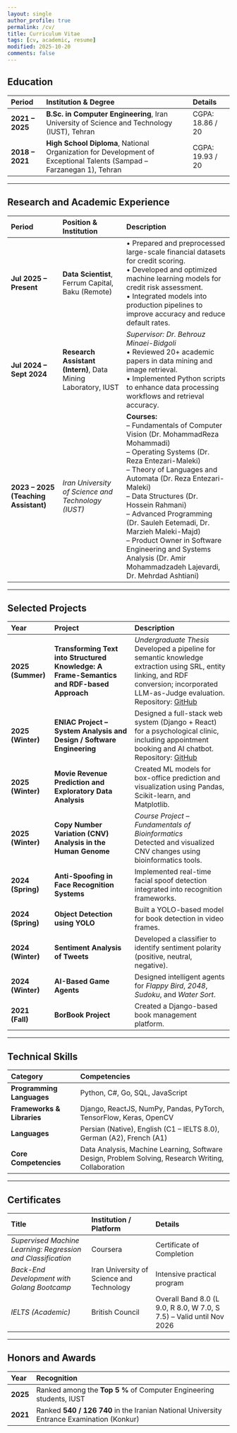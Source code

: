 ```yaml
---
layout: single
author_profile: true
permalink: /cv/
title: Curriculum Vitae
tags: [cv, academic, resume]
modified: 2025-10-20
comments: false
---
```


## **Education**

| Period | Institution & Degree | Details |
|:--------|:----------------------|:---------|
| **2021 – 2025** | **B.Sc. in Computer Engineering**, Iran University of Science and Technology (IUST), Tehran | CGPA: 18.86 / 20 |
| **2018 – 2021** | **High School Diploma**, National Organization for Development of Exceptional Talents (Sampad – Farzanegan 1), Tehran | CGPA: 19.93 / 20 |

---

## **Research and Academic Experience**

| Period | Position & Institution | Description |
|:--------|:-----------------------|:-------------|
| **Jul 2025 – Present** | **Data Scientist**, Ferrum Capital, Baku (Remote) | • Prepared and preprocessed large-scale financial datasets for credit scoring.<br>• Developed and optimized machine learning models for credit risk assessment.<br>• Integrated models into production pipelines to improve accuracy and reduce default rates. |
| **Jul 2024 – Sept 2024** | **Research Assistant (Intern)**, Data Mining Laboratory, IUST | *Supervisor: Dr. Behrouz Minaei-Bidgoli*<br>• Reviewed 20+ academic papers in data mining and image retrieval.<br>• Implemented Python scripts to enhance data processing workflows and retrieval accuracy. |
| **2023 – 2025 (Teaching Assistant)** | *Iran University of Science and Technology (IUST)* | **Courses:**<br>– Fundamentals of Computer Vision (Dr. MohammadReza Mohammadi)<br>– Operating Systems (Dr. Reza Entezari-Maleki)<br>– Theory of Languages and Automata (Dr. Reza Entezari-Maleki)<br>– Data Structures (Dr. Hossein Rahmani)<br>– Advanced Programming (Dr. Sauleh Eetemadi, Dr. Marzieh Maleki-Majd)<br>– Product Owner in Software Engineering and Systems Analysis (Dr. Amir Mohammadzadeh Lajevardi, Dr. Mehrdad Ashtiani) |

---

## **Selected Projects**

| Year | Project | Description |
|:------|:---------|:-------------|
| **2025 (Summer)** | **Transforming Text into Structured Knowledge: A Frame-Semantics and RDF-based Approach** | *Undergraduate Thesis*<br>Developed a pipeline for semantic knowledge extraction using SRL, entity linking, and RDF conversion; incorporated LLM-as-Judge evaluation.<br>Repository: [GitHub](#) |
| **2025 (Winter)** | **ENIAC Project – System Analysis and Design / Software Engineering** | Designed a full-stack web system (Django + React) for a psychological clinic, including appointment booking and AI chatbot.<br>Repository: [GitHub](#) |
| **2025 (Winter)** | **Movie Revenue Prediction and Exploratory Data Analysis** | Created ML models for box-office prediction and visualization using Pandas, Scikit-learn, and Matplotlib. |
| **2025 (Winter)** | **Copy Number Variation (CNV) Analysis in the Human Genome** | *Course Project – Fundamentals of Bioinformatics*<br>Detected and visualized CNV changes using bioinformatics tools. |
| **2024 (Spring)** | **Anti-Spoofing in Face Recognition Systems** | Implemented real-time facial spoof detection integrated into recognition frameworks. |
| **2024 (Spring)** | **Object Detection using YOLO** | Built a YOLO-based model for book detection in video frames. |
| **2024 (Winter)** | **Sentiment Analysis of Tweets** | Developed a classifier to identify sentiment polarity (positive, neutral, negative). |
| **2024 (Winter)** | **AI-Based Game Agents** | Designed intelligent agents for *Flappy Bird*, *2048*, *Sudoku*, and *Water Sort*. |
| **2021 (Fall)** | **BorBook Project** | Created a Django-based book management platform. |

---

## **Technical Skills**

| Category | Competencies |
|:-----------|:-------------|
| **Programming Languages** | Python, C#, Go, SQL, JavaScript |
| **Frameworks & Libraries** | Django, ReactJS, NumPy, Pandas, PyTorch, TensorFlow, Keras, OpenCV |
| **Languages** | Persian (Native), English (C1 – IELTS 8.0), German (A2), French (A1) |
| **Core Competencies** | Data Analysis, Machine Learning, Software Design, Problem Solving, Research Writing, Collaboration |

---

## **Certificates**

| Title | Institution / Platform | Details |
|:-------|:------------------------|:---------|
| *Supervised Machine Learning: Regression and Classification* | Coursera | Certificate of Completion |
| *Back-End Development with Golang Bootcamp* | Iran University of Science and Technology | Intensive practical program |
| *IELTS (Academic)* | British Council | Overall Band 8.0 (L 9.0, R 8.0, W 7.0, S 7.5) – Valid until Nov 2026 |

---

## **Honors and Awards**

| Year | Recognition |
|:------|:-------------|
| **2025** | Ranked among the **Top 5 %** of Computer Engineering students, IUST |
| **2021** | Ranked **540 / 126 740** in the Iranian National University Entrance Examination (Konkur) |
